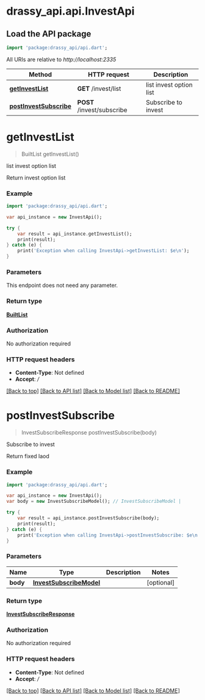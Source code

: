 # drassy_api.api.InvestApi

## Load the API package
```dart
import 'package:drassy_api/api.dart';
```

All URIs are relative to *http://localhost:2335*

Method | HTTP request | Description
------------- | ------------- | -------------
[**getInvestList**](InvestApi.md#getinvestlist) | **GET** /invest/list |  list invest option list
[**postInvestSubscribe**](InvestApi.md#postinvestsubscribe) | **POST** /invest/subscribe | Subscribe to invest


# **getInvestList**
> BuiltList<InvestOptionResponse> getInvestList()

 list invest option list

Return invest option list

### Example
```dart
import 'package:drassy_api/api.dart';

var api_instance = new InvestApi();

try {
    var result = api_instance.getInvestList();
    print(result);
} catch (e) {
    print('Exception when calling InvestApi->getInvestList: $e\n');
}
```

### Parameters
This endpoint does not need any parameter.

### Return type

[**BuiltList<InvestOptionResponse>**](InvestOptionResponse.md)

### Authorization

No authorization required

### HTTP request headers

 - **Content-Type**: Not defined
 - **Accept**: */*

[[Back to top]](#) [[Back to API list]](../README.md#documentation-for-api-endpoints) [[Back to Model list]](../README.md#documentation-for-models) [[Back to README]](../README.md)

# **postInvestSubscribe**
> InvestSubscribeResponse postInvestSubscribe(body)

Subscribe to invest

Return fixed laod

### Example
```dart
import 'package:drassy_api/api.dart';

var api_instance = new InvestApi();
var body = new InvestSubscribeModel(); // InvestSubscribeModel | 

try {
    var result = api_instance.postInvestSubscribe(body);
    print(result);
} catch (e) {
    print('Exception when calling InvestApi->postInvestSubscribe: $e\n');
}
```

### Parameters

Name | Type | Description  | Notes
------------- | ------------- | ------------- | -------------
 **body** | [**InvestSubscribeModel**](InvestSubscribeModel.md)|  | [optional] 

### Return type

[**InvestSubscribeResponse**](InvestSubscribeResponse.md)

### Authorization

No authorization required

### HTTP request headers

 - **Content-Type**: Not defined
 - **Accept**: */*

[[Back to top]](#) [[Back to API list]](../README.md#documentation-for-api-endpoints) [[Back to Model list]](../README.md#documentation-for-models) [[Back to README]](../README.md)

